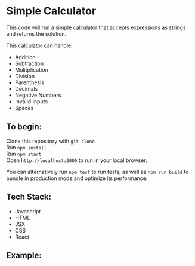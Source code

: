 # Simple Calculator

This code will run a simple calculator that accepts expressions as strings and returns the solution.

This calculator can handle:

<ul>
    <li>Addition</li>
    <li>Subtraction</li>
    <li>Mulitplication</li>
    <li>Division</li>
    <li>Parenthesis</li>
    <li>Decimals</li>
    <li>Negative Numbers</li>
    <li>Invalid Inputs</li>
    <li>Spaces</li>
</ul>

## To begin:

Clone this repository with `git clone`\
Run `npm install`\
Run `npm start`\
Open `http://localhost:3000` to run in your local browser.

You can alternatively run `npm test` to run tests, as well as `npm run build` to bundle in production mode and optimize its performance.

## Tech Stack:

<ul>
<li>Javascript</li>
<li>HTML</li>
<li>JSX</li>
<li>CSS</li>
<li>React</li>
</ul>

## Example:
